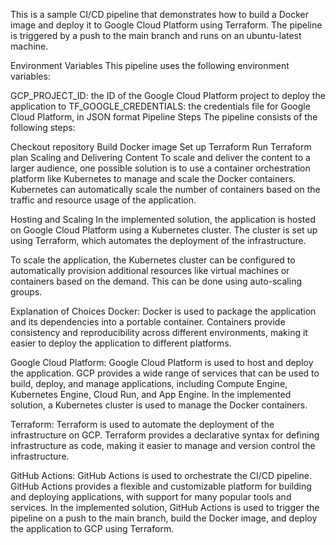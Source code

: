 This is a sample CI/CD pipeline that demonstrates how to build a Docker image and deploy it to Google Cloud Platform using Terraform. The pipeline is triggered by a push to the main branch and runs on an ubuntu-latest machine.

Environment Variables
This pipeline uses the following environment variables:

GCP_PROJECT_ID: the ID of the Google Cloud Platform project to deploy the application to
TF_GOOGLE_CREDENTIALS: the credentials file for Google Cloud Platform, in JSON format
Pipeline Steps
The pipeline consists of the following steps:

Checkout repository
Build Docker image
Set up Terraform
Run Terraform plan
Scaling and Delivering Content
To scale and deliver the content to a larger audience, one possible solution is to use a container orchestration platform like Kubernetes to manage and scale the Docker containers. Kubernetes can automatically scale the number of containers based on the traffic and resource usage of the application.

Hosting and Scaling
In the implemented solution, the application is hosted on Google Cloud Platform using a Kubernetes cluster. The cluster is set up using Terraform, which automates the deployment of the infrastructure.

To scale the application, the Kubernetes cluster can be configured to automatically provision additional resources like virtual machines or containers based on the demand. This can be done using auto-scaling groups.

Explanation of Choices
Docker: Docker is used to package the application and its dependencies into a portable container. Containers provide consistency and reproducibility across different environments, making it easier to deploy the application to different platforms.

Google Cloud Platform: Google Cloud Platform is used to host and deploy the application. GCP provides a wide range of services that can be used to build, deploy, and manage applications, including Compute Engine, Kubernetes Engine, Cloud Run, and App Engine. In the implemented solution, a Kubernetes cluster is used to manage the Docker containers.

Terraform: Terraform is used to automate the deployment of the infrastructure on GCP. Terraform provides a declarative syntax for defining infrastructure as code, making it easier to manage and version control the infrastructure.

GitHub Actions: GitHub Actions is used to orchestrate the CI/CD pipeline. GitHub Actions provides a flexible and customizable platform for building and deploying applications, with support for many popular tools and services. In the implemented solution, GitHub Actions is used to trigger the pipeline on a push to the main branch, build the Docker image, and deploy the application to GCP using Terraform.
